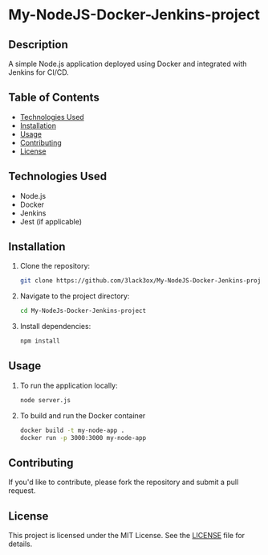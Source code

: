 # My-NodeJS-Docker-Jenkins-project

## Description
A simple Node.js application deployed using Docker and integrated with Jenkins for CI/CD.

## Table of Contents
- [Technologies Used](#technologies-used)
- [Installation](#installation)
- [Usage](#usage)
- [Contributing](#contributing)
- [License](#license)

## Technologies Used
- Node.js
- Docker
- Jenkins
- Jest (if applicable)

## Installation
1. Clone the repository:
   ```bash
   git clone https://github.com/3lack3ox/My-NodeJS-Docker-Jenkins-project.git

2. Navigate to the project directory:
   ```bash
   cd My-NodeJs-Docker-Jenkins-project

3. Install dependencies:
   ```bash
   npm install

## Usage
1. To run the application locally:
   ```bash
   node server.js

2. To build and run the Docker container
   ```bash
   docker build -t my-node-app .
   docker run -p 3000:3000 my-node-app

## Contributing
If you'd like to contribute, please fork the repository and submit a pull request.

## License
This project is licensed under the MIT License. See the [LICENSE](LICENSE) file for details.
   

